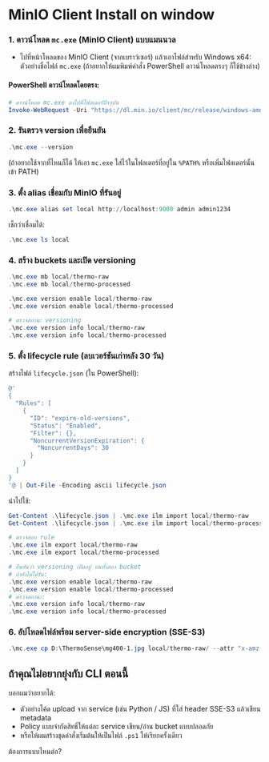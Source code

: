 # MinIO Client Install on window

### 1. ดาวน์โหลด `mc.exe` (MinIO Client) แบบแมนนวล

* ไปที่หน้าโหลดของ MinIO Client (จากเบราว์เซอร์) แล้วเอาไฟล์สำหรับ Windows x64:
  ตัวอย่างชื่อไฟล์ `mc.exe` (ถ้าอยากให้ผมพิมพ์คำสั่ง PowerShell ดาวน์โหลดตรงๆ ก็ใช้ข้างล่าง)

#### PowerShell ดาวน์โหลดโดยตรง:

```powershell
# ดาวน์โหลด mc.exe ลงไปที่โฟลเดอร์ปัจจุบัน
Invoke-WebRequest -Uri "https://dl.min.io/client/mc/release/windows-amd64/mc.exe" -OutFile .\mc.exe
```

### 2. รันตรวจ version เพื่อยืนยัน

```powershell
.\mc.exe --version
```

(ถ้าอยากใช้จากที่ไหนก็ได้ ให้เอา `mc.exe` ใส่ไว้ในโฟลเดอร์ที่อยู่ใน `%PATH%` หรือเพิ่มโฟลเดอร์นั้นเข้า PATH)

### 3. ตั้ง alias เชื่อมกับ MinIO ที่รันอยู่

```powershell
.\mc.exe alias set local http://localhost:9000 admin admin1234
```

เช็กว่าเชื่อมได้:

```powershell
.\mc.exe ls local
```

### 4. สร้าง buckets และเปิด versioning

```powershell
.\mc.exe mb local/thermo-raw
.\mc.exe mb local/thermo-processed

.\mc.exe version enable local/thermo-raw
.\mc.exe version enable local/thermo-processed

# ตรวจสถานะ versioning
.\mc.exe version info local/thermo-raw
.\mc.exe version info local/thermo-processed
```

### 5. ตั้ง lifecycle rule (ลบเวอร์ชันเก่าหลัง 30 วัน)

สร้างไฟล์ `lifecycle.json` (ใน PowerShell):

```powershell
@'
{
  "Rules": [
    {
      "ID": "expire-old-versions",
      "Status": "Enabled",
      "Filter": {},
      "NoncurrentVersionExpiration": {
        "NoncurrentDays": 30
      }
    }
  ]
}
'@ | Out-File -Encoding ascii lifecycle.json
```

นำไปใช้:

```powershell
Get-Content .\lifecycle.json | .\mc.exe ilm import local/thermo-raw
Get-Content .\lifecycle.json | .\mc.exe ilm import local/thermo-processed

# ตรวจสอบ rule
.\mc.exe ilm export local/thermo-raw
.\mc.exe ilm export local/thermo-processed

# ยืนยันว่า versioning เปิดอยู่ บนทั้งสอง bucket
# ถ้ายังไม่ได้รัน:
.\mc.exe version enable local/thermo-raw
.\mc.exe version enable local/thermo-processed
# ตรวจสถานะ:
.\mc.exe version info local/thermo-raw
.\mc.exe version info local/thermo-processed

```

### 6. อัปโหลดไฟล์พร้อม server-side encryption (SSE-S3)

```powershell
.\mc.exe cp D:\ThermoSense\mg400-1.jpg local/thermo-raw/ --attr "x-amz-server-side-encryption:AES256"
```



## ถ้าคุณไม่อยากยุ่งกับ CLI ตอนนี้

บอกผมว่าอยากได้:

* ตัวอย่างโค้ด upload จาก service (เช่น Python / JS) ที่ใส่ header SSE-S3 แล้วเขียน metadata
* Policy แบบจำกัดสิทธิ์ให้แต่ละ service เขียน/อ่าน bucket แบบปลอดภัย
* หรือให้ผมสร้างชุดคำสั่งเริ่มต้นให้เป็นไฟล์ `.ps1` ให้เรียกครั้งเดียว

ต้องการแบบไหนต่อ?

